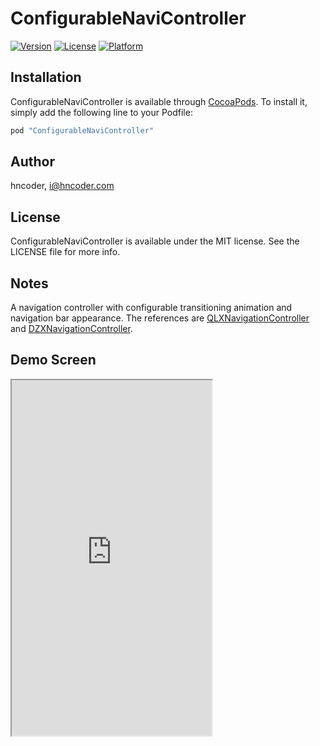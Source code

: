 # ConfigurableNaviController

<!--[![CI Status](http://img.shields.io/travis/Michael Waterfall/ConfigurableNaviController.svg?style=flat)](https://travis-ci.org/Michael Waterfall/ConfigurableNaviController)-->
[![Version](https://img.shields.io/cocoapods/v/ConfigurableNaviController.svg?style=flat)](http://cocoapods.org/pods/ConfigurableNaviController)
[![License](https://img.shields.io/cocoapods/l/ConfigurableNaviController.svg?style=flat)](http://cocoapods.org/pods/ConfigurableNaviController)
[![Platform](https://img.shields.io/cocoapods/p/ConfigurableNaviController.svg?style=flat)](http://cocoapods.org/pods/ConfigurableNaviController)

## Installation

ConfigurableNaviController is available through [CocoaPods](http://cocoapods.org). To install
it, simply add the following line to your Podfile:

```ruby
pod "ConfigurableNaviController"
```

## Author

hncoder, i@hncoder.com


## License

ConfigurableNaviController is available under the MIT license. See the LICENSE file for more info.


## Notes

A navigation controller with configurable transitioning animation and navigation bar appearance. The references are [QLXNavigationController](https://github.com/QiuLiangXiong/QLXNavigationController.git) and [DZXNavigationController](https://github.com/devzahi/DZXNavigationController.git).

## Demo Screen
<iframe height=569 width=320 src="https://github.com/hncoder/ConfigurableNaviController/blob/master/ConfigurableNaviController.gif">

